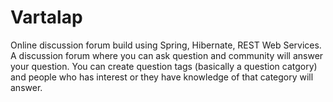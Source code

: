 # Vartalap
Online discussion forum build using Spring, Hibernate, REST Web Services.
A discussion forum where you can ask question and community will answer your question. You can create question tags (basically a question catgory) and people who has interest or they have knowledge of that category will answer.
